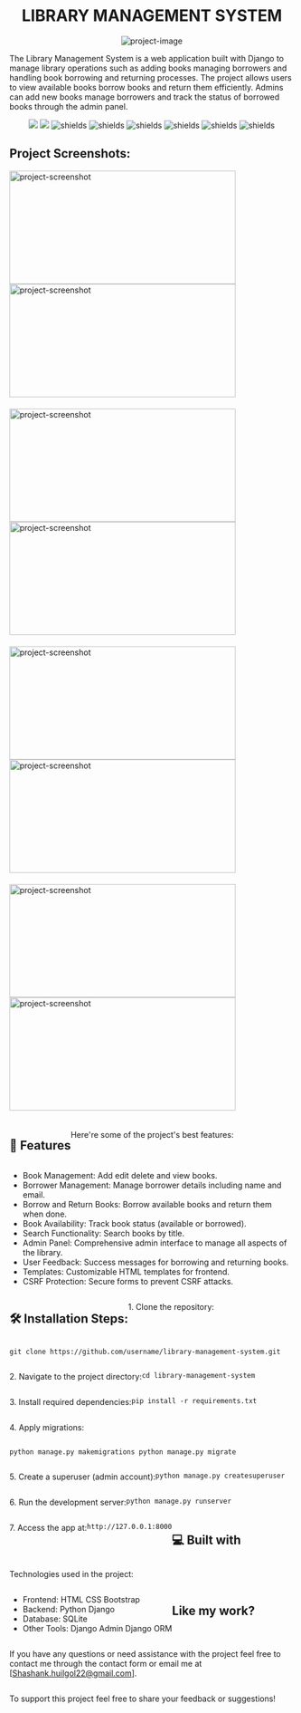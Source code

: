 <h1><center id="title">LIBRARY MANAGEMENT SYSTEM</center></h1>

<p align="center"><img src="https://www.elibrarysoftware.com/img/library-shelf.jpg" alt="project-image"></p>

<p id="description">The Library Management System is a web application built with Django to manage library operations such as adding books managing borrowers and handling book borrowing and returning processes. The project allows users to view available books borrow books and return them efficiently. Admins can add new books manage borrowers and track the status of borrowed books through the admin panel.</p>

<p align="center">
  <img src="https://img.shields.io/badge/HTML-5-orange?logo=html5&logoColor=white">
  <img src="https://img.shields.io/badge/CSS-3-blue?logo=css3&logoColor=white">
  <img src="https://img.shields.io/badge/Python-3.10-blue" alt="shields">
  <img src="https://img.shields.io/badge/Django-5.0-green" alt="shields">
  <img src="https://img.shields.io/badge/SQLite-database-lightgrey" alt="shields">
  <img src="https://img.shields.io/badge/Build-Passing-brightgreen" alt="shields">
  <img src="https://img.shields.io/badge/Code_Quality-A-success" alt="shields">
  <img src="https://img.shields.io/github/last-commit/Shashankhuilgol/Library_Management_System" alt="shields">
</p>

<h2>Project Screenshots:</h2>
<div style="display: flex; flex-wrap: wrap;">
  
  <div style="display: flex; flex-direction: column; margin-right: 20px; margin-bottom: 20px;">
    <img src="https://media-hosting.imagekit.io//61ea66bb52b3434f/Screenshot%202025-01-03%20120315.png?Expires=1736059296&amp;Key-Pair-Id=K2ZIVPTIP2VGHC&amp;Signature=ImQ0vcpus-XxWNGUido-PikvLooij7JUsmV2PGPqr22K4AcSVObD3pnHT294V3QZFrrp49pV6zRNpiIex29VnOgQWOfQ2ZGa6g4CIwTFmAWM4dracWhx~mwwgnklA3n1A6RsPoOY6~ryjj3XMdbJ3dt1v~w1KJXjVNrJ4y5LS7woQFURDjtT-OWcS2BCYSHspH4jvK0HcqhvxcT8fmHc7jsd7NHOCAdPL4mouTZENbYIL1GdM2HAe-kiQ1zz97oItiK3Sc9u2fYv3fL~dB1mM8FGuY-u7CIX7T8CzTnhO14KwhESaCINFpFPlz67~BjezOalChO7uFrhKaoTkiebwA__" alt="project-screenshot" width="400" height="200">
   
  <img src="https://media-hosting.imagekit.io//3fb0ac94959d4efd/Screenshot%202025-01-03%20122732.png?Expires=1736060728&Key-Pair-Id=K2ZIVPTIP2VGHC&Signature=gY3w-8V-Rf2ozoAgOqNT~cIfb8qyS72D5olcUiM1bF5nhF7lZXFlxAr0hXhXVVvyIaGyZaufgOgvikkHk-iEfGS6BhBdpv-PbtckFSvI6qqfGKoEJsaYOyzH~cvYD1PBLmV7N~kePFejwNphS3408QtkvvcaBlliol6Q09TG-upIxHYlJAl-ybmszz-HtIMGKh72~4NpfjGgiOjD97UPA4oIM~E788LeJNTYSjxvVedswrdPnxhTWMX~RhNq05iRxBaEcivUHbP2TKUSmniJfCNzIeaHxTwGigQtc24Xg4BWWqSimYfsYtY0jjuM1yjBoU76E3IYPpstGuv~5lFJlg__" alt="project-screenshot" width="400" height="200">
  </div>
  
  <div style="display: flex; flex-direction: column; margin-right: 20px; margin-bottom: 20px;">
    <img src="https://media-hosting.imagekit.io//b245b55f1bc04f40/Screenshot%202025-01-03%20120410.png?Expires=1736059495&amp;Key-Pair-Id=K2ZIVPTIP2VGHC&amp;Signature=nnUJ03zMjFZgZ0it59wgBdah5tksOz2NfUKEO~mwgH3Hzv~xKj9j3AyVRgm~c8D-f4r6zN~M0nvTuy2zq-36NIh2ORtCY4~cKdNFzQmXWXB43XFI6oIQELwVBZwAcBA-SOoqidox-pJQ6x0QfhT8xAdPD0RW542yz1LI9w0v4OHXqRlj7Kpw~731n1kKZwQdhHxwV9w4JWQFR1NMW16e6nsK7hii9DrMmSAPiG5K6swwH5lZCuz5dOE6u-878u~cGT8R7MtbzOk3tAG5ASNr9P8kHCd7JC9xAkkzaZ9qPdjYOGwVT4~rT6gOPoGQqrsPs9XcuCc7BFWs0C4gf8c2sw__" alt="project-screenshot" width="400" height="200/">

<img src="https://media-hosting.imagekit.io//39224bff89b34ce9/Screenshot%202025-01-03%20120440.png?Expires=1736059629&amp;Key-Pair-Id=K2ZIVPTIP2VGHC&amp;Signature=mWhB9FW3rDMVkmagvCtE2~9REk1ZjzwB~E6iZUfpzyIgMAOPdEmD1u60kRLk50eKBcTtBIkobMk-7DS71H0ZeSlEZvO31DyegnzIQucAlsNaULhS5DZOk7Fl7tBnSf6BHqk8nhnieVI5qz9e~S~h-YxchFduC-mcRGeDC72rYNUwjLLiWwNoUZcwrzFq3nNIbdRvezLbio~W5DVrr7eX-sSbP77IiEQjYdHeqU0tjU8oh0V1l0SRlVJ1AwcQaePXCO6YNrZfgQ521NftHJA2st0aG53MlxlWGQh11dxE5uLGkdC~o~swOTK06B5uBPplghaAkCefNGSjF1SUpJ4c6Q__" alt="project-screenshot" width="400" height="200/">
  </div>
  
  <div style="display: flex; flex-direction: column; margin-right: 20px; margin-bottom: 20px;">
    <img src="https://media-hosting.imagekit.io//cdd38a40d5104eb8/Screenshot%202025-01-03%20120540.png?Expires=1736059636&amp;Key-Pair-Id=K2ZIVPTIP2VGHC&amp;Signature=22bUiTv6~WLBayf99TyoeTcsWclY9vUj~UNFw0U~yZ1A852h3O7K8~s0rWF9m9zkWA0caYrDLSvbquZiM9DyGHAz0eth~sfQfNlDj1AlKoYDqW~9ixVfiHg1dZP8fce4CbiljNhszzWPCumx1gHi3xb~i1JmnvVYipkoN4MYsjALRdETrZM9zv1MwVEcAGKQAr6LSk14Zy-zdIo7SlfklwfTqxRzYHugcKqKtRgMWiFOxfVPDnpJuFi2DNOrqZ4yHy8oCIu~LItnGGjgJbZKvB6ir5oeSpz6RxyDdk6eqCA3-fYZVZsmqz82uFaIFch9wziMUsb5xvD-bMyWvaB3rw__" alt="project-screenshot" width="400" height="200/">

<img src="https://media-hosting.imagekit.io//ceb2f981ff1a4cf6/Screenshot%202025-01-03%20120621.png?Expires=1736059646&amp;Key-Pair-Id=K2ZIVPTIP2VGHC&amp;Signature=hlfRNGZu5DRPcMGC2bh6StTEDoWJbJzvApquqE1l0j9-N3YqI2xZfuewjqhPdLsgc6lu8UQhrdMBH9BLthsfWXWWwFNsBBO~ybIovCV37eL7pgPQ2GqfvNCIw4tIYX9ewxrE7fMctd20YD5lLuLGPKHEfkP0NSARuBsiohWMPk6uXnb0Q1vr5gnxZQ2rntCc-13S75MP37eGYQY0DFbbWmHAClj5CvG9Jmahe1UG4mMzHwxDkqVhQf0mm6HLwuc0VM0FLmvr1~mWcoDFioxNtle0y5bwMRhHcpVlYpzaQTWL0km7Yh3nFxvUBioNdJGpGbnAVPeT9Nn286Hny5WHlw__" alt="project-screenshot" width="400" height="200/">
  </div>

  <div style="display: flex; flex-direction: column; margin-right: 20px; margin-bottom: 20px;">
    <img src="https://media-hosting.imagekit.io//058cb2d2308e49f9/Screenshot%202025-01-03%20120702.png?Expires=1736059677&amp;Key-Pair-Id=K2ZIVPTIP2VGHC&amp;Signature=jeUCYAhsngudYKHP9BdMugTE7aUKku2SyuzanDAIYQU5WpoReUknE-PLaBuYfI~lhnUAac6tJdTnsEzfZPnnO7xSuEZ52phlZMc2Z5Lv0RPi5ZElqrUbTKsftvrxPe12yPgI5f9FaGvqqoeSROJijOhXWpwLnjng0fK4N4C5aUomhK9ITCbhJt3mEVO1JoY6sdWs3FN-MS7hfqDJm2hV-pIsBuACWndXIJzLEBVB64ccXkRUI3pB0iAh7oQGMuxCKCSJ9ybi4n0SoQY8jWCRtI6hNf0Vq5SJTg~bUu4ISP1H-lVDiFmIlyM97XLGy~TVijTsgBr2bIziEODEIoxUTA__" alt="project-screenshot" width="400" height="200/">

<img src="https://media-hosting.imagekit.io//00d94c2ea0b14a85/Screenshot%202025-01-03%20120725.png?Expires=1736059683&amp;Key-Pair-Id=K2ZIVPTIP2VGHC&amp;Signature=whJ9UEJ3c~y~rYChksMJ7kATbvdaB2qbhTz0LGhcs-vOWPlP6ueQjFPlJNtyt2vGKeiVrsasOW2CS3D7iY-MKMaXxYO3ieWxQrcwtLr2h01ADSEkA9dBJ2kdcAO0cZUIDPBgwLHE3fo4HrlChF8ZpLhNTbFUJtJXkRe9Go-KaDo1U9RQ0OXFfqp1nT6r8bTaQ10VAh6Lb2fd9fjA2Mbioer0b-h4dIOglAp2j07gseIrAiiDF1JVN4My45hilTg25dwGU3LPRqilp~9qmKGaaxqaB2yuDU7DrGTkppELj9Q8OCr7C6r4J71nEb8Hi81a4SHLSL2pzXvnGh7xjf99tA__" alt="project-screenshot" width="400" height="200/">
  </div>

  
  
<h2>🧐 Features</h2>

Here're some of the project's best features:

*   Book Management: Add edit delete and view books.
*   Borrower Management: Manage borrower details including name and email.
*   Borrow and Return Books: Borrow available books and return them when done.
*   Book Availability: Track book status (available or borrowed).
*   Search Functionality: Search books by title.
*   Admin Panel: Comprehensive admin interface to manage all aspects of the library.
*   User Feedback: Success messages for borrowing and returning books.
*   Templates: Customizable HTML templates for frontend.
*   CSRF Protection: Secure forms to prevent CSRF attacks.

<h2>🛠️ Installation Steps:</h2>

<p>1. Clone the repository:</p>

```
git clone https://github.com/username/library-management-system.git
```

<p>2. Navigate to the project directory:</p>

```
cd library-management-system
```

<p>3. Install required dependencies:</p>

```
pip install -r requirements.txt
```

<p>4. Apply migrations:</p>

```
python manage.py makemigrations python manage.py migrate
```

<p>5. Create a superuser (admin account):</p>

```
python manage.py createsuperuser
```

<p>6. Run the development server:</p>

```
python manage.py runserver
```

<p>7. Access the app at:</p>

```
http://127.0.0.1:8000
```

  
  
<h2>💻 Built with</h2>

Technologies used in the project:

*   Frontend: HTML CSS Bootstrap
*   Backend: Python Django
*   Database: SQLite
*   Other Tools: Django Admin Django ORM

<h2>Like my work?</h2>

If you have any questions or need assistance with the project feel free to contact me through the contact form or email me at \[Shashank.huilgol22@gmail.com\].<p>To support this project feel free to share your feedback or suggestions!</p>
